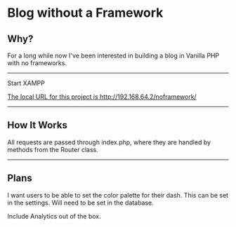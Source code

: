 <h1>Blog without a Framework</h1>

<h2>Why?</h2>
<p>For a long while now I've been interested in building a blog in Vanilla PHP with no frameworks.</p>

<hr>
<p>Start XAMPP</p>
<a href="http://192.168.64.2/noframework/">The local URL for this project is http://192.168.64.2/noframework/ </a>

<hr>
<h2>How It Works</h2>
<p>All requests are passed through index.php, where they are handled by methods from the 
Router class. 
</p>

<hr>
<h2>Plans</h2>
<p>
I want users to be able to set the color palette for their dash. This can be set in the settings. 
Will need to be set in the database.
</p>
<p>
Include Analytics out of the box.
</p>